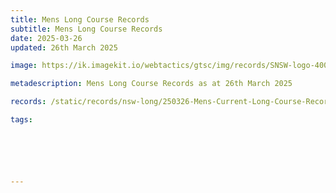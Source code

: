 ```yaml
---
title: Mens Long Course Records
subtitle: Mens Long Course Records
date: 2025-03-26
updated: 26th March 2025

image: https://ik.imagekit.io/webtactics/gtsc/img/records/SNSW-logo-400x600-new.jpg

metadescription: Mens Long Course Records as at 26th March 2025

records: /static/records/nsw-long/250326-Mens-Current-Long-Course-Records-at-26.03.2025.pdf

tags:






---
```





